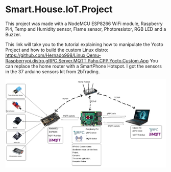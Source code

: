 # Smart.House.IoT.Project
This project was made with a NodeMCU ESP8266 WiFi module, Raspberry Pi4, Temp and Humidity sensor, Flame sensor, Photoresistor, RGB LED and a Buzzer.

This link will take you to the tutorial explaining how to manipulate the Yocto Project and how to build the custom Linux distro:
https://github.com/Hernado998/Linux.Qemu-Raspberrypi.distro.gRPC.Server.MQTT.Paho.CPP.Yocto.Custom.App
You can replace the home router with a SmartPhone Hotspot.
I got the sensors in the 37 arduino sensors kit from 2bTrading.

![Architecture](arch.png)
 
